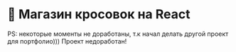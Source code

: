 # 👟 Магазин кросовок на React
PS: некоторые моменты не доработаны, т.к начал делать другой проект для портфолио))) Проект недоработан!
